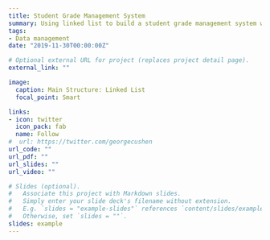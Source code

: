 ```yaml
---
title: Student Grade Management System
summary: Using linked list to build a student grade management system with C++. The main functions include input, insert, delete, find, display, save (as cvs.), sort, statistics (sort grade by subject and count students in each letter grade), and exit.
tags:
- Data management
date: "2019-11-30T00:00:00Z"

# Optional external URL for project (replaces project detail page).
external_link: ""

image:
  caption: Main Structure: Linked List
  focal_point: Smart

links:
- icon: twitter
  icon_pack: fab
  name: Follow
#  url: https://twitter.com/georgecushen
url_code: ""
url_pdf: ""
url_slides: ""
url_video: ""

# Slides (optional).
#   Associate this project with Markdown slides.
#   Simply enter your slide deck's filename without extension.
#   E.g. `slides = "example-slides"` references `content/slides/example-slides.md`.
#   Otherwise, set `slides = ""`.
slides: example
---
```

